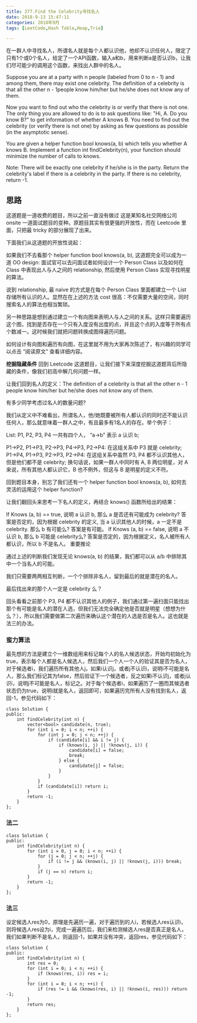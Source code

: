 ```yaml
---
title: 277.Find the Celebrity寻找名人
date: 2018-9-13 15:47:11   
categories: 2018年9月
tags: [LeetCode,Hash Table,Heap,Trie]

---
```

 

在一群人中寻找名人，所谓名人就是每个人都认识他，他却不认识任何人，限定了只有1个或0个名人，给定了一个API函数，输入a和b，用来判断a是否认识b，让我们尽可能少的调用这个函数，来找出人群中的名人。

<!-- more -->


Suppose you are at a party with n people (labeled from 0 to n - 1) and among them, there may exist one celebrity. The definition of a celebrity is that all the other n - 1people know him/her but he/she does not know any of them.

Now you want to find out who the celebrity is or verify that there is not one. The only thing you are allowed to do is to ask questions like: "Hi, A. Do you know B?" to get information of whether A knows B. You need to find out the celebrity (or verify there is not one) by asking as few questions as possible (in the asymptotic sense).

You are given a helper function bool knows(a, b) which tells you whether A knows B. Implement a function int findCelebrity(n), your function should minimize the number of calls to knows.

Note: There will be exactly one celebrity if he/she is in the party. Return the celebrity's label if there is a celebrity in the party. If there is no celebrity, return -1.

## 思路
这道题是一道收费的题目，所以之前一直没有做过
这是某知名社交网络公司 onsite 一道面试题目的变种。原题目其实有很更强的开放性，而在 Leetcode 里面，只把最 tricky 的部分展现了出来。

下面我们从这道题的开放性说起：

如果我们不去看那个 helper function bool knows(a, b), 这道题完全可以成为一道 OO design: 面试官可以去问面试者如何设计一个 Person Class 以及如何在 Class 中表现出人与人之间的 relationship, 然后使用 Person Class 实现寻找明星的算法。

说到 relationship, 最 naive 的方式是在每个 Person Class 里面都建立一个 List 存储所有认识的人。显然在在上述的方法 cost 很高：不仅需要大量的空间，同时搜索名人的算法也相当繁琐。

另一种思路是想到通过建立一个有向图来表明人与人之间的关系。这样只需要遍历这个图，找到是否存在一个只有入度没有出度的点，并且这个点的入度等于所有点个数减一。这时候我们就把问题转换成图得遍历问题。

如何设计有向图和遍历有向图，在这里就不用为大家再次陈述了，有兴趣的同学可以点击 “阅读原文” 查看详细内容。

**挖掘隐藏条件**
回到 Leetcode 这道题目，让我们接下来深度挖掘这道题背后所隐藏的条件，像我们初高中解几何问题一样。

让我们回到名人的定义：The definition of a celebrity is that all the other n - 1 people know him/her but he/she does not know any of them.

有多少同学考虑过名人的数量问题?

我们从定义中不难看出，所谓名人，他/她既要被所有人都认识的同时还不能认识任何人，那么就意味着一群人之中，有且最多有1名人的存在。举个例子：

List: P1, P2, P3, P4 一共有四个人， “a->b” 表示 a 认识 b;

P1->P2, P1->P3, P2->P3, P4->P3, P2->P4: 在这组关系中 P3 就是 celebrity;
P1->P4, P1->P3, P2->P3, P2->P4: 在这组关系中虽然 P3, P4 都不认识其他人，但是他们都不是 celebrity;
换句话说，如果一群人中同时有 A, B 两位明星，对 A 来说，所有其他人都认识它，B 也不例外，但这与 B 是明星的定义不符。

回到题目本身，别忘了我们还有一个 helper function bool knows(a, b), 如何去灵活的运用这个 helper function?

让我们翻回头来思考一下名人的定义，再结合 knows() 函数所给出的结果：

If Knows (a, b) == true, 说明 a 认识 b, 那么 a 是否还有可能成为 celebrity? 答案是否定的，因为根据 celebrity 的定义, 当 a 认识其他人的时候，a 一定不是 celebrity. 那么 b 有可能么? 答案是有可能。
If Knows (a, b) == false, 说明 a 不认识 b, 那么 b 可能是 celebrity么? 答案是否定的，因为根据定义，名人被所有人都认识，所以 b 不是名人。
重要推论

通过上述的判断我们发现无论 knows(a, b) 的结果，我们都可以从 a/b 中排除其中一个当名人的可能。

我们只需要两两相互判断，一个个排除非名人，留到最后的就是潜在的名人。

最后找出来的那个人一定是 celebrity 么？

回头看看之前那个 P3, P4 都不认识其他人的例子，我们通过第一遍扫面只能找出那个有可能是名人的潜在人选，但我们无法完全确定他是否就是明星（想想为什么？），所以我们需要做第二次遍历来确认这个潜在的人选是否是名人。这也就是法三的办法。


### 蛮力算法
最先想的方法是建立个一维数组用来标记每个人的名人候选状态，开始均初始化为true，表示每个人都是名人候选人，然后我们一个人一个人的验证其是否为名人，对于候选者i，我们遍历所有其他人j，如果i认识j，或者j不认识i，说明i不可能是名人，那么我们标记其为false，然后验证下一个候选者，反之如果i不认识j，或者j认识i，说明j不可能是名人，标记之。对于每个候选者i，如果遍历了一圈而其候选者状态仍为true，说明i就是名人，返回即可，如果遍历完所有人没有找到名人，返回-1，参见代码如下：

	class Solution {
	public:
	    int findCelebrity(int n) {
	        vector<bool> candidate(n, true);
	        for (int i = 0; i < n; ++i) {
	            for (int j = 0; j < n; ++j) {
	                if (candidate[i] && i != j) {
	                    if (knows(i, j) || !knows(j, i)) {
	                        candidate[i] = false;
	                        break;
	                    } else {
	                        candidate[j] = false;
	                    }
	                }
	            }
	            if (candidate[i]) return i;
	        }
	        return -1;
	    }
	};

### 法二

	class Solution {
	public:
	    int findCelebrity(int n) {
	        for (int i = 0, j = 0; i < n; ++i) {
	            for (j = 0; j < n; ++j) {
	                if (i != j && (knows(i, j) || !knows(j, i))) break;
	            }
	            if (j == n) return i;
	        }
	        return -1;
	    }
	};

### 法三

设定候选人res为0，原理是先遍历一遍，对于遍历到的人i，若候选人res认识i，则将候选人res设为i，完成一遍遍历后，我们来检测候选人res是否真正是名人，我们如果判断不是名人，则返回-1，如果并没有冲突，返回res，参见代码如下：

	class Solution {
	public:
	    int findCelebrity(int n) {
	        int res = 0;
	        for (int i = 0; i < n; ++i) {
	            if (knows(res, i)) res = i;
	        }
	        for (int i = 0; i < n; ++i) {
	            if (res != i && (knows(res, i) || !knows(i, res))) return -1;
	        }
	        return res;
	    }
	};
